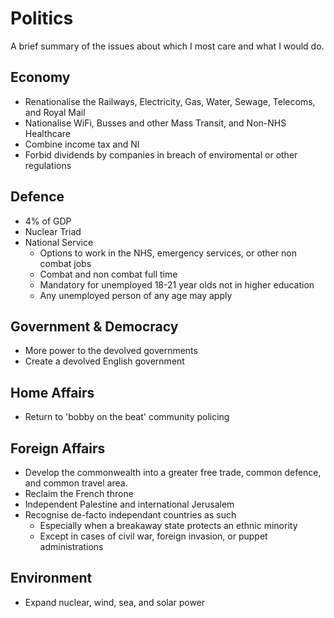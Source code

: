 # Politics
A brief summary of the issues about which I most care and what I would do.

## Economy
- Renationalise the Railways, Electricity, Gas, Water, Sewage, Telecoms, and Royal Mail
- Nationalise WiFi, Busses and other Mass Transit, and Non-NHS Healthcare
- Combine income tax and NI
- Forbid dividends by companies in breach of enviromental or other regulations

## Defence
- 4% of GDP 
- Nuclear Triad
- National Service
    - Options to work in the NHS, emergency services, or other non combat jobs
    - Combat and non combat full time
    - Mandatory for unemployed 18-21 year olds not in higher education
    - Any unemployed person of any age may apply


## Government & Democracy
- More power to the devolved governments
- Create a devolved English government

## Home Affairs
- Return to 'bobby on the beat' community policing

## Foreign Affairs
- Develop the commonwealth into a greater free trade, common defence, and common travel area. 
- Reclaim the French throne
- Independent Palestine and international Jerusalem
- Recognise de-facto independant countries as such
    - Especially when a breakaway state protects an ethnic minority
    - Except in cases of civil war, foreign invasion, or puppet administrations

## Environment
- Expand nuclear, wind, sea, and solar power
